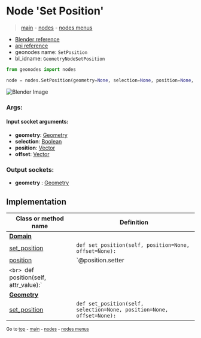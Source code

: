 # Node 'Set Position'

> [main](../structure.md) - [nodes](nodes.md) - [nodes menus](nodes_menus.md)

- [Blender reference](https://docs.blender.org/manual/en/latest/modeling/geometry_nodes/geometry/set_position.html)
- [api reference](https://docs.blender.org/api/current/bpy.types.GeometryNodeSetPosition.html)
- geonodes name: `SetPosition`
- bl_idname: `GeometryNodeSetPosition`

```python
from geonodes import nodes

node = nodes.SetPosition(geometry=None, selection=None, position=None, offset=None)
```

![Blender Image](https://docs.blender.org/manual/en/latest/_images/node-types_GeometryNodeSetPosition.webp)

### Args:

#### Input socket arguments:

- **geometry**: [Geometry](Geometry.md)
- **selection**: [Boolean](Boolean.md)
- **position**: [Vector](Vector.md)
- **offset**: [Vector](Vector.md)

### Output sockets:

- **geometry** : [Geometry](Geometry.md)

## Implementation

| Class or method name | Definition |
|----------------------|------------|
| **[Domain](Domain.md)** |
| [set_position](Domain.md#set_position) | `def set_position(self, position=None, offset=None):` |
| [position](Domain.md#position) | `@position.setter
`<br> `def position(self, attr_value):` |
| **[Geometry](Geometry.md)** |
| [set_position](Geometry.md#set_position) | `def set_position(self, selection=None, position=None, offset=None):` |

<sub>Go to [top](#node-Set-Position) - [main](../structure.md) - [nodes](nodes.md) - [nodes menus](nodes_menus.md)</sub>

